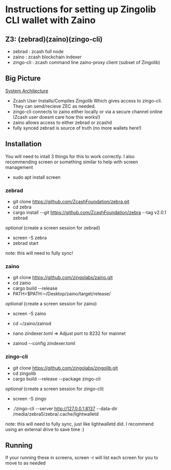 # Instructions for setting up Zingolib CLI wallet with Zaino


## Z3: (zebrad)(zaino)(zingo-cli)

* zebrad    : zcash full node
* zaino     : zcash blockchain indexer
* zingo-cli : zcash command line zaino-proxy client (subset of Zingolib)


## Big Picture

[System Architecture](https://github.com/zingolabs/zaino/blob/dev/docs/live_system_architecture.pdf)

- Zcash User Installs/Compiles Zingolib Which gives access to zingo-cli. They can send/recieve ZEC as needed.
- zingo-cli connects to zaino either locally or via a secure channel online (Zcash user doesnt care how this works!)
- zaino allows access to either zebrad or zcashd            
- fully synced zebrad is source of truth (no more wallets here!)



## Installation

You will need to intall 3 things for this to work correctly.
I also recommending screen or something similar to help with screen management

- sudo apt install screen

### zebrad

- git clone https://github.com/ZcashFoundation/zebra.git
- cd zebra
- cargo install --git https://github.com/ZcashFoundation/zebra --tag v2.0.1 zebrad

 
*optional* (create a screen session for zebrad)
- screen -S zebra
- zebrad start

note: this will need to fully sync! 

### zaino

- git clone https://github.com/zingolabs/zaino.git
- cd zaino
- cargo build --release
- PATH=$PATH:~/Desktop/zaino/target/release/


*optional* (create a screen session for zaino)

- screen -S zaino


- cd ~/zaino/zainod
- nano zindexer.toml  => Adjust port to 8232 for mainnet
- zainod --config zindexer.toml


### zingo-cli

- git clone https://github.com/zingolabs/zingolib.git
- cd zingolib
- cargo build --release --package zingo-cli

*optional* (create a screen session for zingo-cli)

- screen -S zingo

- ./zingo-cli --server http://127.0.0.1:8137 --data-dir /media/zebra5/zebra/.cache/lightwalletd

note: this will need to fully sync, just like lightwalletd did. I recommend using an external drive to save time :)


## Running

If your running these in screens, screen -r will list each screen for you to move to as needed
